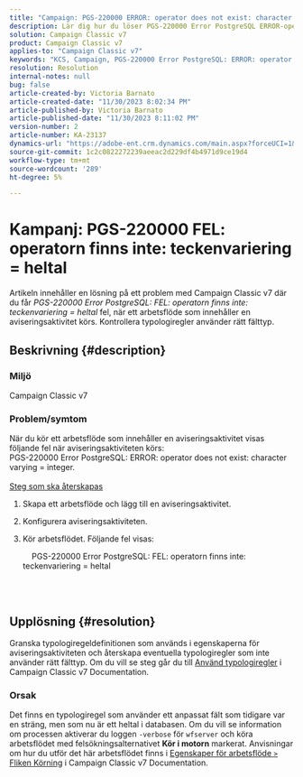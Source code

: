 ```yaml
---
title: "Campaign: PGS-220000 ERROR: operator does not exist: character varying = integer"
description: Lär dig hur du löser PGS-220000 Error PostgreSQL ERROR-operatorn finns inte teckenvariering = heltal
solution: Campaign Classic v7
product: Campaign Classic v7
applies-to: "Campaign Classic v7"
keywords: "KCS, Campaign, PGS-220000 Error PostgreSQL: ERROR: operator does not exist: character varying = integer, Campaign v7, database, troubleshooting"
resolution: Resolution
internal-notes: null
bug: false
article-created-by: Victoria Barnato
article-created-date: "11/30/2023 8:02:34 PM"
article-published-by: Victoria Barnato
article-published-date: "11/30/2023 8:11:02 PM"
version-number: 2
article-number: KA-23137
dynamics-url: "https://adobe-ent.crm.dynamics.com/main.aspx?forceUCI=1&pagetype=entityrecord&etn=knowledgearticle&id=dc42f361-bb8f-ee11-8179-6045bd0065b6"
source-git-commit: 1c2c0822272239aeeac2d229df4b4971d9ce19d4
workflow-type: tm+mt
source-wordcount: '289'
ht-degree: 5%

---
```


# Kampanj: PGS-220000 FEL: operatorn finns inte: teckenvariering = heltal


Artikeln innehåller en lösning på ett problem med Campaign Classic v7 där du får *PGS-220000 Error PostgreSQL: FEL: operatorn finns inte: teckenvariering = heltal* fel, när ett arbetsflöde som innehåller en aviseringsaktivitet körs. Kontrollera typologiregler använder rätt fälttyp.

## Beskrivning {#description}


### Miljö

Campaign Classic v7

### Problem/symtom

När du kör ett arbetsflöde som innehåller en aviseringsaktivitet visas följande fel när aviseringsaktiviteten körs:
<br>PGS-220000 Error PostgreSQL: ERROR: operator does not exist: character varying = integer.<br><br>
<u>Steg som ska återskapas</u>

1. Skapa ett arbetsflöde och lägg till en aviseringsaktivitet.
2. Konfigurera aviseringsaktiviteten.
3. Kör arbetsflödet. Följande fel visas:



       PGS-220000 Error PostgreSQL: FEL: operatorn finns inte: teckenvariering = heltal




<br> <br>



## Upplösning {#resolution}


Granska typologiregeldefinitionen som används i egenskaperna för aviseringsaktiviteten och återskapa eventuella typologiregler som inte använder rätt fälttyp. Om du vill se steg går du till [Använd typologiregler](https://experienceleague.adobe.com/docs/campaign-classic/using/orchestrating-campaigns/campaign-optimization/applying-rules.html) i Campaign Classic v7 Documentation.

### Orsak

Det finns en typologiregel som använder ett anpassat fält som tidigare var en sträng, men som nu är ett heltal i databasen. Om du vill se information om processen aktiverar du loggen `-verbose` för `wfserver` och köra arbetsflödet med felsökningsalternativet <b>Kör i motorn</b> markerat. Anvisningar om hur du utför det här arbetsflödet finns i [Egenskaper för arbetsflöde `>`  Fliken Körning](https://experienceleague.adobe.com/docs/campaign-classic/using/automating-with-workflows/advanced-management/workflow-properties.html?lang=sv#execution) i Campaign Classic v7 Documentation.

